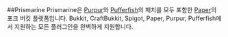 ##Prismarine
Prismarine은 [Purpur](https://github.com/PurpurMC/Purpur.git)와 [Pufferfish](https://github.com/pufferfish-gg/Pufferfish)의 패치를 모두 포함한 [Paper](https://github.com/PaperMC/Paper)의 포크 버킷 플랫폼입니다.
Bukkit, CraftBukkit, Spigot, Paper, Purpur, Pufferfish에서 지원하는 모든 플러그인을 완벽하게 지원합니다.